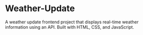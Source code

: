 # Weather-Update
A weather update frontend project that displays real-time weather information using an API. Built with HTML, CSS, and JavaScript.
